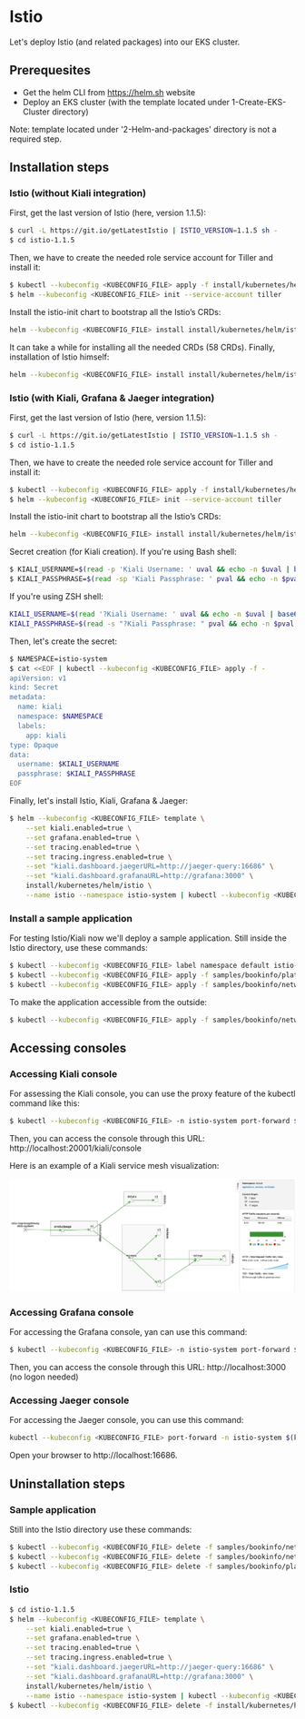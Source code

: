 # Istio

Let's deploy Istio (and related packages) into our EKS cluster.

## Prerequesites

- Get the helm CLI from https://helm.sh website
- Deploy an EKS cluster (with the template located under 1-Create-EKS-Cluster directory)

Note: template located under '2-Helm-and-packages' directory is not a required 
step.

## Installation steps

### Istio (without Kiali integration)

First, get the last version of Istio (here, version 1.1.5):

```bash
$ curl -L https://git.io/getLatestIstio | ISTIO_VERSION=1.1.5 sh -
$ cd istio-1.1.5
```

Then, we have to create the needed role service account for Tiller and install 
it:

```bash
$ kubectl --kubeconfig <KUBECONFIG_FILE> apply -f install/kubernetes/helm/helm-service-account.yaml
$ helm --kubeconfig <KUBECONFIG_FILE> init --service-account tiller
```

Install the istio-init chart to bootstrap all the Istio’s CRDs:

```bash
helm --kubeconfig <KUBECONFIG_FILE> install install/kubernetes/helm/istio-init --name istio-init --namespace istio-system
```

It can take a while for installing all the needed CRDs (58 CRDs).
Finally, installation of Istio himself:

```bash
helm --kubeconfig <KUBECONFIG_FILE> install install/kubernetes/helm/istio --name istio --namespace istio-system
```

### Istio (with Kiali, Grafana & Jaeger integration)

First, get the last version of Istio (here, version 1.1.5):

```bash
$ curl -L https://git.io/getLatestIstio | ISTIO_VERSION=1.1.5 sh -
$ cd istio-1.1.5
```

Then, we have to create the needed role service account for Tiller and install 
it:

```bash
$ kubectl --kubeconfig <KUBECONFIG_FILE> apply -f install/kubernetes/helm/helm-service-account.yaml
$ helm --kubeconfig <KUBECONFIG_FILE> init --service-account tiller
```

Install the istio-init chart to bootstrap all the Istio’s CRDs:

```bash
helm --kubeconfig <KUBECONFIG_FILE> install install/kubernetes/helm/istio-init --name istio-init --namespace istio-system
```

Secret creation (for Kiali creation).
If you're using Bash shell:

```bash
$ KIALI_USERNAME=$(read -p 'Kiali Username: ' uval && echo -n $uval | base64)
$ KIALI_PASSPHRASE=$(read -sp 'Kiali Passphrase: ' pval && echo -n $pval | base64)
```

If you're using ZSH shell:
```bash
KIALI_USERNAME=$(read '?Kiali Username: ' uval && echo -n $uval | base64)
KIALI_PASSPHRASE=$(read -s "?Kiali Passphrase: " pval && echo -n $pval | base64)
```

Then, let's create the secret:

```bash
$ NAMESPACE=istio-system
$ cat <<EOF | kubectl --kubeconfig <KUBECONFIG_FILE> apply -f -
apiVersion: v1
kind: Secret
metadata:
  name: kiali
  namespace: $NAMESPACE
  labels:
    app: kiali
type: Opaque
data:
  username: $KIALI_USERNAME
  passphrase: $KIALI_PASSPHRASE
EOF
```

Finally, let's install Istio, Kiali, Grafana & Jaeger:

```bash
$ helm --kubeconfig <KUBECONFIG_FILE> template \
    --set kiali.enabled=true \
    --set grafana.enabled=true \
    --set tracing.enabled=true \
    --set tracing.ingress.enabled=true \
    --set "kiali.dashboard.jaegerURL=http://jaeger-query:16686" \
    --set "kiali.dashboard.grafanaURL=http://grafana:3000" \
    install/kubernetes/helm/istio \
    --name istio --namespace istio-system | kubectl --kubeconfig <KUBECONFIG_FILE> apply -f -
```

### Install a sample application

For testing Istio/Kiali now we'll deploy a sample application.
Still inside the Istio directory, use these commands:

```bash
$ kubectl --kubeconfig <KUBECONFIG_FILE> label namespace default istio-injection=enabled
$ kubectl --kubeconfig <KUBECONFIG_FILE> apply -f samples/bookinfo/platform/kube/bookinfo.yaml
$ kubectl --kubeconfig <KUBECONFIG_FILE> apply -f samples/bookinfo/networking/destination-rule-all.yaml
```

To make the application accessible from the outside:

```bash
$ kubectl --kubeconfig <KUBECONFIG_FILE> apply -f samples/bookinfo/networking/bookinfo-gateway.yaml
```

## Accessing consoles

### Accessing Kiali console

For assessing the Kiali console, you can use the proxy feature of the kubectl command like this:

```bash
$ kubectl --kubeconfig <KUBECONFIG_FILE> -n istio-system port-forward $(kubectl --kubeconfig <KUBECONFIG_FILE> -n istio-system get pod -l app=kiali -o jsonpath='{.items[0].metadata.name}') 20001:20001
```

Then, you can access the console through this URL: http://localhost:20001/kiali/console

Here is an example of a Kiali service mesh visualization:

![versioned](images/kiali_versioned_app.png)

### Accessing Grafana console

For accessing the Grafana console, yan can use this command:

```bash
$ kubectl --kubeconfig <KUBECONFIG_FILE> -n istio-system port-forward $(kubectl --kubeconfig <KUBECONFIG_FILE> -n istio-system get pod -l app=grafana -o jsonpath='{.items[0].metadata.name}') 3000:3000 &
```

Then, you can access the console through this URL: http://localhost:3000 (no logon needed)

### Accessing Jaeger console

For accessing the Jaeger console, you can use this command:

```bash
kubectl --kubeconfig <KUBECONFIG_FILE> port-forward -n istio-system $(kubectl --kubeconfig <KUBECONFIG_FILE> get pod -n istio-system -l app=jaeger -o jsonpath='{.items[0].metadata.name}') 16686:16686
```

Open your browser to http://localhost:16686.

## Uninstallation steps

### Sample application

Still into the Istio directory use these commands:

```bash
$ kubectl --kubeconfig <KUBECONFIG_FILE> delete -f samples/bookinfo/networking/bookinfo-gateway.yaml
$ kubectl --kubeconfig <KUBECONFIG_FILE> delete -f samples/bookinfo/networking/destination-rule-all.yaml
$ kubectl --kubeconfig <KUBECONFIG_FILE> delete -f samples/bookinfo/platform/kube/bookinfo.yaml
```

### Istio

```bash
$ cd istio-1.1.5
$ helm --kubeconfig <KUBECONFIG_FILE> template \
    --set kiali.enabled=true \
    --set grafana.enabled=true \
    --set tracing.enabled=true \
    --set tracing.ingress.enabled=true \
    --set "kiali.dashboard.jaegerURL=http://jaeger-query:16686" \
    --set "kiali.dashboard.grafanaURL=http://grafana:3000" \
    install/kubernetes/helm/istio \
    --name istio --namespace istio-system | kubectl --kubeconfig <KUBECONFIG_FILE> delete -f -
$ kubectl --kubeconfig <KUBECONFIG_FILE> delete -f install/kubernetes/helm/istio-init/files
```
